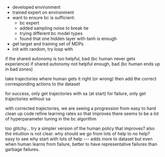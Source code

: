 - developed environment
- trained expert on environment
- want to ensure bc is sufficient:
  - bc expert
  - added sampling noise to break tie
  - trying different bc model types
  - found that one hidden layer with tanh is enough
- get target and training set of MDPs
- init with random, try loop with

if the shared autonomy is too helpful, bad (bc human never gets experience)
if shared autonomy not helpful enough, bad (bc human ends up in bad zones)

take trajectories where human gets it right (or wrong)
then add the correct corresponding actions to the dataset

for success, only get trajectories with sa (at start)
for failure, only get trajectories without sa

with corrected trajectories, we are seeing a progression from easy to hard
clean up code
refine learning rates so that improves
there seems to be a lot of hyperparameter tuning in the bc algorithm

too glitchy... try a simpler version of the human policy that improves?
also the intuition is not clear. why should we go from lots of help to no help?
easy to see why start with lots of help --- adds more to dataset
but
even when human learns from failure, better to have representative failures
than garbage failures.
